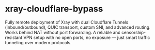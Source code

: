 # xray-cloudflare-bypass
Fully remote deployment of Xray with dual Cloudflare Tunnels (inbound/outbound), QUIC transport, custom SNI, and advanced routing. Works behind NAT without port forwarding.  A reliable and censorship-resistant VPN setup with no open ports, no exposure — just smart traffic tunneling over modern protocols.
